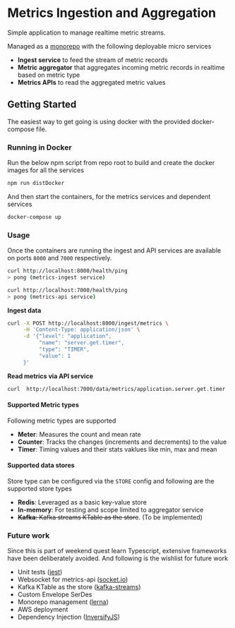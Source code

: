 # Metrics Ingestion and Aggregation

Simple application to manage realtime metric streams.

Managed as a [monorepo](https://en.wikipedia.org/wiki/Monorepo) with the following deployable micro services
* **Ingest service** to feed the stream of metric records
* **Metric aggregator** that aggregates incoming metric records in realtime based on metric type
* **Metrics APIs** to read the aggregated metric values

## Getting Started

The easiest way to get going is using docker with the provided docker-compose file.
### Running in Docker
Run the below npm script from repo root to build and create the docker images for all the services
```bash
npm run distDocker
```

And then start the containers, for the metrics services and dependent services
```bash
docker-compose up
```

### Usage
Once the containers are running the ingest and API services are available on ports `8000` and `7000` respectively. 
```bash
curl http://localhost:8000/health/ping   
> pong (metrics-ingest service)
```

```bash
curl http://localhost:7000/health/ping
> pong (metrics-api service)
```

**Ingest data**
```bash
curl -X POST http://localhost:8000/ingest/metrics \
     -H 'Content-Type: application/json' \
     -d '{"level": "application",
          "name": "server.get.timer",
          "type": "TIMER",
          "value": 1
     }' 
```
**Read metrics via API service**
```bash
curl  http://localhost:7000/data/metrics/application.server.get.timer
```
#### Supported Metric types
Following metric types are supported 
* **Meter**: Measures the count and mean rate
* **Counter**: Tracks the changes (increments and decrements) to the value
* **Timer**: Timing values and their stats vaklues like min, max and mean

#### Supported data stores
Store type can be configured via the `STORE` config and following are the supported store types
* **Redis**: Leveraged as a basic key-value store
* **In-memory**: For testing and scope limited to aggregator service
* ~~**Kafka**: Kafka streams KTable as the store~~. (To be implemented)

### Future work
Since this is part of weekend quest learn Typescript, extensive frameworks have been deliberately avoided. And following is the wishlist for future work
* Unit tests ([jest](https://jestjs.io/))
* Websocket for metrics-api ([socket.io](https://socket.io/docs/v4/typescript/))
* Kafka KTable as the store ([kafka-streams](https://www.npmjs.com/package/kafka-streams))
* Custom Envelope SerDes
* Monorepo management ([lerna](https://lerna.js.org/))
* AWS deployment
* Dependency Injection ([InversifyJS](https://github.com/inversify/InversifyJS))